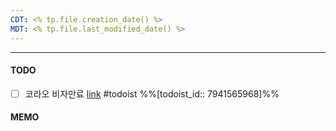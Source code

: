 ```yaml
---
CDT: <% tp.file.creation_date() %>
MDT: <% tp.file.last_modified_date() %>
---
```

---

#### TODO
- [ ] 코라오 비자만료 [link](https://todoist.com/app/task/7941565968) #todoist %%[todoist_id:: 7941565968]%%

#### MEMO

